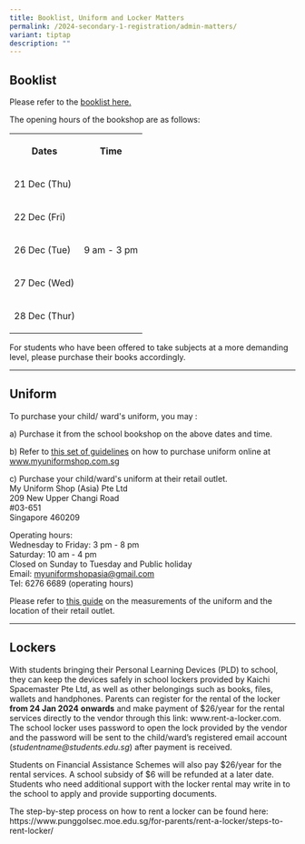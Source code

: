```yaml
---
title: Booklist, Uniform and Locker Matters
permalink: /2024-secondary-1-registration/admin-matters/
variant: tiptap
description: ""
---
```

<h2>Booklist</h2><p>Please refer to the <a href="/files/Booklist_2024_PSS_S1.pdf" rel="noopener noreferrer nofollow" target="_blank">booklist here.</a></p><p></p><p>The opening hours of the bookshop are as follows:</p><table><tbody><tr><th rowspan="1" colspan="1"><p>Dates</p></th><th rowspan="1" colspan="1"><p>Time</p></th></tr><tr><td rowspan="1" colspan="1"><p>21 Dec (Thu)</p></td><td rowspan="5" colspan="1"><p>9 am - 3 pm</p></td></tr><tr><td rowspan="1" colspan="1"><p>22 Dec (Fri)</p></td></tr><tr><td rowspan="1" colspan="1"><p>26 Dec (Tue)</p></td></tr><tr><td rowspan="1" colspan="1"><p>27 Dec (Wed)</p></td></tr><tr><td rowspan="1" colspan="1"><p>28 Dec (Thur)</p></td></tr></tbody></table><p></p><p>For students who have been offered to take subjects at a more demanding level, please purchase their books accordingly.</p><hr><h2>Uniform</h2><p>To purchase your child/ ward's uniform, you may :</p><p>a) Purchase it from the school bookshop on the above dates and time.</p><p>b) Refer to&nbsp;<a href="https://www.punggolsec.moe.edu.sg/files/Useful%20Links/For%20Parents/My%20Uniform%20Shop%20ASIA%20Pte%20Ltd%20-%20General%20Guide%20to%20Online%20Purchase.pdf" rel="noopener noreferrer nofollow" target="_blank"><u>this&nbsp;set of guidelines</u></a>&nbsp;on how to purchase uniform online at <a href="http://www.myuniformshop.com.sg/" rel="noopener noreferrer nofollow" target="_blank"><u>www.myuniformshop.com.sg</u></a>&nbsp;</p><p>c) Purchase your child/ward's uniform at their retail outlet.<br>My Uniform Shop (Asia) Pte Ltd<br>209 New Upper Changi Road<br>#03-651<br>Singapore 460209</p><p>Operating hours:<br>Wednesday to Friday: 3 pm - 8 pm<br>Saturday: 10 am - 4 pm<br>Closed on Sunday to Tuesday and Public holiday<br>Email: <a href="https://www.punggolsec.moe.edu.sg/files/Useful%20Links/For%20Parents/My%20Uniform%20Shop%20ASIA%20Pte%20Ltd%20-%20General%20Guide%20to%20Online%20Purchase.pdf" rel="noopener noreferrer nofollow" target="_blank"><u>myuniformshopasia@gmail.com</u></a><br>Tel: 6276 6689 (operating hours)</p><p>Please refer to&nbsp;<a href="https://www.punggolsec.moe.edu.sg/files/Useful%20Links/For%20Parents/001%20My%20Uniform%20Shop%20ASIA%20Pte%20Ltd%20-%20General%20Guide%20for%20Online%20Purchase%20%20Booking%20Updated%20Oct%202021.pdf" rel="noopener noreferrer nofollow" target="_blank"><u>this guide</u></a>&nbsp;on the measurements of the uniform and the location of their retail outlet.</p><hr><h2>Lockers</h2><p>With students bringing their Personal Learning Devices (PLD) to school, they can keep the devices safely in school lockers provided by Kaichi Spacemaster Pte Ltd, as well as other belongings such as books, files, wallets and handphones. Parents can register for the rental of the locker <strong>from 24 Jan 2024</strong> <strong>onwards</strong> and make payment of $26/year for the rental services directly to the vendor through this link: <a rel="noopener noreferrer nofollow" target="_blank">www.rent-a-locker.com</a>. The school locker uses password to open the lock provided by the vendor and the password will be sent to the child/ward’s registered email account (<em><a rel="noopener noreferrer nofollow" target="_blank">studentname@students.edu.sg</a></em>) after payment is received.</p><p>Students on Financial Assistance Schemes will also pay $26/year for the rental services. A school subsidy of $6 will be refunded at a later date. Students who need additional support with the locker rental may write in to the school to apply and provide supporting documents.&nbsp;</p><p>The step-by-step process on how to rent a locker can be found here: <a rel="noopener noreferrer nofollow" target="_blank">https://www.punggolsec.moe.edu.sg/for-parents/rent-a-locker/steps-to-rent-locker/</a></p><p></p>